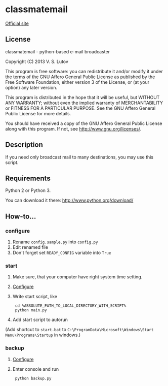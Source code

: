 # classmatemail

[Official site](https://github.com/vslutov/classmatemail)

## License

classmatemail - python-based e-mail broadcaster

Copyright (C) 2013 V. S. Lutov

This program is free software: you can redistribute it and/or modify
it under the terms of the GNU Affero General Public License as
published by the Free Software Foundation, either version 3 of the
License, or (at your option) any later version.

This program is distributed in the hope that it will be useful,
but WITHOUT ANY WARRANTY; without even the implied warranty of
MERCHANTABILITY or FITNESS FOR A PARTICULAR PURPOSE.  See the
GNU Affero General Public License for more details.

You should have received a copy of the GNU Affero General Public License
along with this program.  If not, see <http://www.gnu.org/licenses/>.

## Description

If you need only broadcast mail to many destinations, you may use this script.

## Requirements

Python 2 or Python 3.

You can download it there: <http://www.python.org/download/>

## How-to...

### configure

1. Rename `config.sample.py` into `config.py`
2. Edit renamed file
3. Don't forget set `READY_CONFIG` variable into `True`

### start

1. Make sure, that your computer have right system time setting.
2. [Configure](#configure)
3. Write start script, like

        cd %ABSOLUTE_PATH_TO_LOCAL_DIRECTORY_WITH_SCRIPT%
        python main.py

4. Add start script to autorun

(Add shortcut to `start.bat` to 
`C:\ProgramData\Microsoft\Windows\Start Menu\Programs\Startup` in windows.)

### backup

1. [Configure](#configure)
2. Enter console and run

        python backup.py
